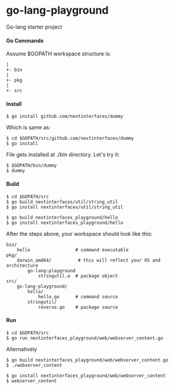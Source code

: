 # go-lang-playground

Go-lang starter project

#### Go Commands

Assume $GOPATH workspace structure is:
    
    |
    +- bin
    |
    +- pkg
    | 
    +- src
    
#### Install ####

    $ go install github.com/nextinterfaces/dummy
    
Which is same as:

    $ cd $GOPATH/src/github.com/nextinterfaces/dummy
    $ go install
    
File gets installed at ./bin directory. Let's try it:

    $ $GOPATH/bin/dummy
    $ dummy
 
 #### Build ####
 
    $ cd $GOPATH/src
    $ go build nextinterfaces/util/string_util
    $ go install nextinterfaces/util/string_util
    
    $ go build nextinterfaces_playground/hello
    $ go install nextinterfaces_playground/hello

After the steps above, your workspace should look like this:

    
    bin/
        hello                 # command executable
    pkg/
        darwin_amd64/          # this will reflect your OS and architecture
            go-lang-playground
                stringutil.a  # package object
    src/
        go-lang-playground/
            hello/
                hello.go      # command source
            stringutil/
                reverse.go    # package source

#### Run ####

    $ cd $GOPATH/src
    $ go run nextinterfaces_playground/web/webserver_content.go
    
Alternatively 

    $ go build nextinterfaces_playground/web/webserver_content.go
    $ ./webserver_content
    
    $ go install nextinterfaces_playground/web/webserver_content
    $ webserver_content
    
